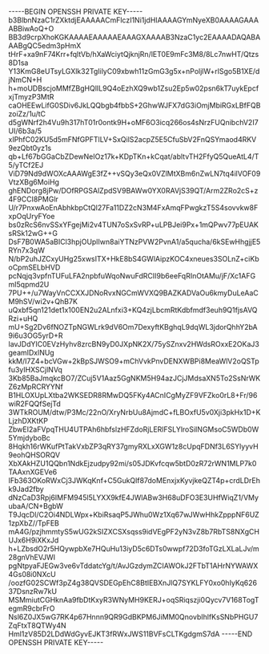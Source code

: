 -----BEGIN OPENSSH PRIVATE KEY-----
b3BlbnNzaC1rZXktdjEAAAAACmFlczI1Ni1jdHIAAAAGYmNyeXB0AAAAGAAAABBiwAoQ+O
BB3d9crpXhoKGKAAAAEAAAAAEAAAGXAAAAB3NzaC1yc2EAAAADAQABAAABgQC5edm3pHmX
tHrF+xa9nF74Krr+fqltVb/hXaWciytQjknjRn/lET0E9mFc3M8/8Lc7nwHT/Qtzs8D1sa
Y13KmG8eUTsyLGXlk32TgIilyC09xbwh11zGmG3g5x+nPoljlW+rlSgo5B1XE/djNmCN+H
h+moUDBscjoMMfZBgHQlIL9Q4oEzhXQ9wb1Zsu2Ep5w02psn6kT7uykEpcfxjTmyzP3MtR
caOHEEwLifG0SDiv6JkLQQbgb4fbbS+2GhwWJFX7dG3iOmjMbiRGxLBfFQBzoiZz/1u/tC
d5gWNrf2h4Vu9h317hT01r0ontk9H+oMF6O3icq266os4sNrzFUQnibchV2I7UI/6b3a/5
xIPhfC02KU5d5mFNfGPFTlLV+SxQilS2acpZ5E5CfuSbV2FnQSYmaod4RKV9ezQbt0yz1s
qb+Lf67bGGaCbZDewNeIOz17k+KDpTKn+kCqat/abltvTH2FfyQ5QueAtL4/T5/yTCf2EJ
ViD79Nd9dWOXcAAAWgE3fZ++vSQy3eQx0VZlMtXBm6nZwLN7tq4ilVOF09VtzXBg6MoiHg
ghENDorg8jPw/DOfRPGSAlZpdSV9BAWw0YX0RAVjS39QT/Arm2ZRo2cS+z4F9CCI8PMGlr
U/r7PnxwAoEnAbhkbpCtQl27Fa11DZ2cN3M4FxAmqFPwgkzT5S4sovvkw8FxpOqUryFYoe
bs0zRcS6nvSSxYFgejMi2v4TUN7oSxSvRP+uLPBJei9Px+1mQPwv77pEUAKsRSk12wG++G
DsF7B0WA5aBICl3hpjOUplIwn8aiYTNzPVW2PvnA1/a5qucha/6kSEwHhgjjE5RYn7x3qW
N/bP2uhJZCxyUHg25xwsITX+HkE8bS4GWlAipzKOC4xneues3SOLnZ+ciKboCpmSELbHVD
pcNqjq3vpfnTUFuLFA2npbfuWqoNwuFdRCII9b6eeFqRInOtAMu/jF/Xc1AFGmI5qpmd2U
7PU++/u7WayVnCCXXJDNoRvxNGCmWVXQ9BAZKADVaOu6kmyDuLeAaCM9hSV/wi2v+QhB7K
uQxbf5qn121det1x100EN2u2ALnfxi3+KQ4zjLbcmRtKdbfmdf3euh9Q1fjsAVQRzi+uHQ
mU+Sg2Dv6fNOZTpNGWLrk9dV6Om7DexyftKBghqL9dqWL3jdorQhhY2bA9i6u3OG5yrD+R
lavJDdYIC0EVzHyhv8zrcBN9yD0JXpNK2X/75ySZnxv2HWdsROxxE2OKaJ3geamIDxlNUg
kkM/I7Z4+bcVGw+2kBpSJWSO9+mChVvkPnvDENXWBPi8MeaWlV2oQSTpfu3yIHXSCjlNVq
3Kb85BaJmqkcBO7/ZCuj5V1Aaz5GgNKM5H94azJCjJMdsaXN5To2SsNrWKZ6zMpRCRYYNf
B1HLOXUpLXtba2WKSEDR8RMwDQ5FKy4ACnICgMyZF9VFZko0rL8+Fr/96wiR2FQQfSejTd
3WTkROUM/dtw/P3Mc/22nO/XryNrbUu8AjmdC+fLBOxfU5v0Xji3pkHx1D+KLjzhDXKtKP
ZbwEI2aFVpqTHU4UTPAh6hbfslzHFZdoRjLERlFSLYlroSiINGMsoC5WDb0W5YmjdyboBc
8Hqkh16rWKufPtTakVxbZP3qRY37gmyRXLxXGW1z8cUpqFDNf3L6SYlyyvH9eohQHSORQV
XbXAkHZU1QQbn1NdkEjzudpy92mi/s05JDKvfcqw5btD0zR72rWN1MLP7k0TAAxnXGEVe6
IFb363OKoRWxCj3JWKqKnf+C5GukQlf87doMEnxjxKyvjkeQZT4p+crdLDrEhk9Jad2fby
dNzCaD3Rpj6IMFM945l5LYXX9kfE4JWlABw3H68uDFO3E3UHfWiqZ1/VMyubaA/CN+BgbW
T9JqcDl/C2Oi4NDLWpx+KbiRsaqP5JWhu0Wz1Xq67wJWwHhkZpppNF6UZ1zpXbZ//TpFEB
mA4G/pzjhmmtyS5wUG2kSIZXCSXsqss9idVEgPF2yN3vZ8b7RbTS8NXgCHUJx6H9iXKxJd
h+LZbsdO2r5HQywpbXe7HQuHu13iyD5c6DTs0wwpf72D3foTGzLXLaLJv/m28gnVhEVJWI
pgNtpyaFJEGw3ve6vTddatcYg/t/AvJGzdymZCIAWOkJ2FTbT1AHrNYWAWX4Gs08i0NXcU
/oozfG02SCWf3pZ4g38QVSDEGpEhC8BtIEBXnJlQ7SYKLFY0xo0hIyKq62637DsnzRw7kU
MSMmiutCGHknAa9fbDtKxyR3WNyMH9KERJ+oqSRiqszji0Qycv7V168TogTegmR9cbrFrO
Nsl6Z0JX5wG7RK4p67Hnnn9QR9GdBKPM6JiMM0QnovbIhlfKsSNbPHGU7ZqFtxT8QTWy4N
Hml1zV85D2LDdWdGyvEJKT3fRWxJWS11BVFsCLTKgdgmS7dA
-----END OPENSSH PRIVATE KEY-----
